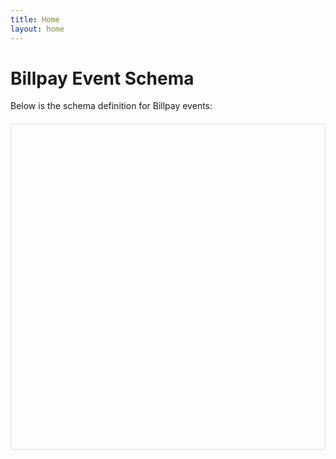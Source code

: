 ```yaml
---
title: Home
layout: home
---
```


# Billpay Event Schema

Below is the schema definition for Billpay events:

<div class="schema-viewer" id="schema-viewer"></div>

<script src="https://cdn.jsdelivr.net/npm/@json-editor/json-editor@latest/dist/jsoneditor.min.js"></script>
<script>
document.addEventListener('DOMContentLoaded', function() {
  fetch('/event-schemas/v1/BillpayEvents.json')
    .then(response => response.json())
    .then(schema => {
      const container = document.getElementById('schema-viewer');
      const options = {
        schema: schema,
        disable_edit_json: true,
        disable_properties: true,
        disable_collapse: false,
        show_errors: "never",
        no_additional_properties: true,
        theme: 'bootstrap4'
      };
      const editor = new JSONEditor(container, options);
    });
});
</script>

<style>
.schema-viewer {
  min-height: 500px;
  border: 1px solid #ddd;
  border-radius: 4px;
  padding: 10px;
  margin: 20px 0;
}
</style>

[Just the Docs]: https://just-the-docs.github.io/just-the-docs/
[GitHub Pages]: https://docs.github.com/en/pages
[README]: https://github.com/just-the-docs/just-the-docs-template/blob/main/README.md
[Jekyll]: https://jekyllrb.com
[GitHub Pages / Actions workflow]: https://github.blog/changelog/2022-07-27-github-pages-custom-github-actions-workflows-beta/
[use this template]: https://github.com/just-the-docs/just-the-docs-template/generate
